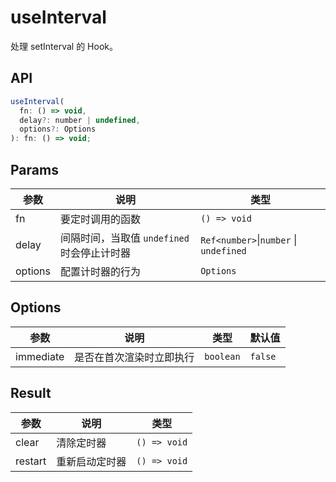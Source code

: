 # useInterval

处理 setInterval 的 Hook。

<preview path="./demo/index.vue" title="基本使用" description='每2000ms，执行一次'></preview>

## API

```javascript
useInterval(
  fn: () => void,
  delay?: number | undefined,
  options?: Options
): fn: () => void;
```

## Params

| 参数    | 说明                                        | 类型                                   |
| ------- | ------------------------------------------- | -------------------------------------- |
| fn      | 要定时调用的函数                            | `() => void`                           |
| delay   | 间隔时间，当取值 `undefined` 时会停止计时器 | `Ref<number>`\|`number` \| `undefined` |
| options | 配置计时器的行为                            | `Options`                              |

## Options

| 参数      | 说明                     | 类型      | 默认值  |
| --------- | ------------------------ | --------- | ------- |
| immediate | 是否在首次渲染时立即执行 | `boolean` | `false` |

## Result

| 参数    | 说明           | 类型         |
| ------- | -------------- | ------------ |
| clear   | 清除定时器     | `() => void` |
| restart | 重新启动定时器 | `() => void` |
